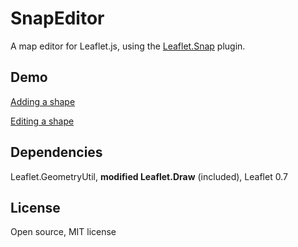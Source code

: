 # SnapEditor

A map editor for Leaflet.js, using the
<a href="https://github.com/makinacorpus/Leaflet.Snap">Leaflet.Snap</a>
plugin.

## Demo

<a href="http://asiafoundation.github.io/SnapEditor/">Adding a shape</a>

<a href="http://asiafoundation.github.io/SnapEditor/edit.html">Editing a shape</a>

## Dependencies

Leaflet.GeometryUtil, **modified Leaflet.Draw** (included), Leaflet 0.7

## License

Open source, MIT license
